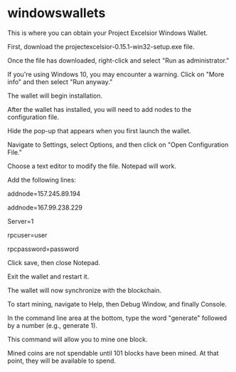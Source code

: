 # windowswallets

This is where you can obtain your Project Excelsior Windows Wallet.

First, download the projectexcelsior-0.15.1-win32-setup.exe file.

Once the file has downloaded, right-click and select "Run as administrator."

If you're using Windows 10, you may encounter a warning. Click on "More info" and then select "Run anyway."

The wallet will begin installation.

After the wallet has installed, you will need to add nodes to the configuration file.

Hide the pop-up that appears when you first launch the wallet.

Navigate to Settings, select Options, and then click on "Open Configuration File."

Choose a text editor to modify the file. Notepad will work.

Add the following lines:

addnode=157.245.89.194

addnode=167.99.238.229

Server=1

rpcuser=user

rpcpassword=password

Click save, then close Notepad.

Exit the wallet and restart it.

The wallet will now synchronize with the blockchain.

To start mining, navigate to Help, then Debug Window, and finally Console.

In the command line area at the bottom, type the word "generate" followed by a number (e.g., generate 1).

This command will allow you to mine one block.

Mined coins are not spendable until 101 blocks have been mined. At that point, they will be available to spend.
